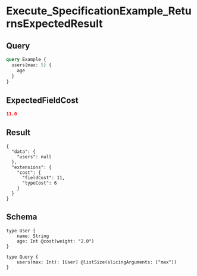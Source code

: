# Execute_SpecificationExample_ReturnsExpectedResult

## Query

```graphql
query Example {
  users(max: 5) {
    age
  }
}
```

## ExpectedFieldCost

```json
11.0
```

## Result

```text
{
  "data": {
    "users": null
  },
  "extensions": {
    "cost": {
      "fieldCost": 11,
      "typeCost": 6
    }
  }
}
```

## Schema

```text
type User {
    name: String
    age: Int @cost(weight: "2.0")
}

type Query {
    users(max: Int): [User] @listSize(slicingArguments: ["max"])
}
```

